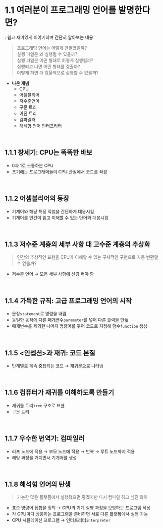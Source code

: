 # 1.1 여러분이 프로그래밍 언어를 발명한다면?
: 쉽고 재미있게 이야기하며 간단히 알아보는 내용

> 프로그래밍 언어는 어떻게 만들었을까? <br />
> 실행 파일은 왜 실행될 수 있을까? <br />
> 실행 파일은 어떤 형태로 어떻게 실행될까? <br />
> 실행되고 나면 어떤 형태를 갖출까? <br />
> 어떻게 하면 더 효율적으로 실행할 수 있을까? <br />


- **나온 개념**
  - CPU
  - 어셈블리어
  - 저수준언어
  - 구문 트리
  - 이진 트리
  - 컴파일러
  - 해석형 언어 인터프리터
<br/>

## 1.1.1 창세기: CPU는 똑똑한 바보
- 0과 1로 소통하는 CPU
- 초기에는 프로그래머들이 CPU 관점에서 코드를 작성
<br/>

## 1.1.2 어셈블리어의 등장
- 기계어와 해당 특정 작업을 간단하게 대응시킴
- 기계어를 인간이 읽고 이해할 수 있는 단어와 대응시킴
<br/>

## 1.1.3 저수준 계층의 세부 사항 대 고수준 계층의 추상화
> 인간의 추상적인 표현을 CPU가 이해할 수 있는 구체적인 구현으로 자동 변환할 수 없을까?
- 저수준 언어 → 모든 세부 사항에 신경 써야 함
<br/>

## 1.1.4 가득한 규칙: 고급 프로그래밍 언어의 시작
- 문장`statement`로 명령을 내림
- 동일한 동작에 다른 매개변수`parameter`를 넣어 다른 출력을 만듦
- 매개변수를 제외한 나머지 명령어를 묶어 코드로 지정해 함수`function` 생성
<br/>

## 1.1.5 <인셉션>과 재귀: 코드 본질
- 단계별로 계속 중첩되는 코드 → 재귀문으로 나타냄
<br/>

## 1.1.6 컴퓨터가 재귀를 이해하도록 만들기
- 재귀를 트리`tree` 구조로 표현
- 구문 트리
<br/>

## 1.1.7 우수한 번역가: 컴파일러
- 리프 노드에 적용 → 부모 노드에 적용 → 반복 → 루트 노드까지 적용
- 해당 과정을 거치면서 기계어를 생성
<br/>

## 1.1.8 해석형 언어의 탄생
> 가능한 많은 플랫폼에서 실행됐으면 좋겠지만 다시 컴파일 하고 싶진 않아
- 표준 명령어 집합을 정의 → CPU의 기계 실행 과정을 모방하는 프로그램 작성
- 각 CPU마다 상응하는 프로그램을 준비하면 서로 다른 플랫폼에서 실행 가능
- CPU 시뮬레이션 프로그램 → 인터프리터`interpreter`